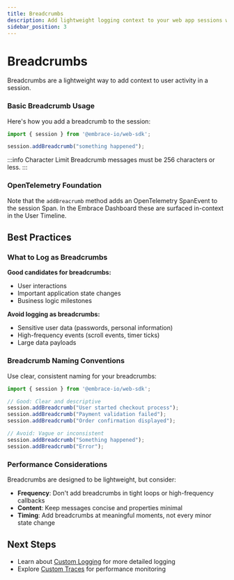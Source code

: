 ```yaml
---
title: Breadcrumbs
description: Add lightweight logging context to your web app sessions with breadcrumbs
sidebar_position: 3
---
```


# Breadcrumbs

Breadcrumbs are a lightweight way to add context to user activity in a session.

### Basic Breadcrumb Usage

Here's how you add a breadcrumb to the session:

```typescript
import { session } from '@embrace-io/web-sdk';

session.addBreadcrumb("something happened");
```

:::info Character Limit
Breadcrumb messages must be 256 characters or less.
:::

### OpenTelemetry Foundation

Note that the `addBreacrumb` method adds an OpenTelemetry SpanEvent to the session Span. In the Embrace Dashboard these
are surfaced in-context in the User Timeline.

## Best Practices

### What to Log as Breadcrumbs

**Good candidates for breadcrumbs:**

- User interactions
- Important application state changes
- Business logic milestones

**Avoid logging as breadcrumbs:**

- Sensitive user data (passwords, personal information)
- High-frequency events (scroll events, timer ticks)
- Large data payloads

### Breadcrumb Naming Conventions

Use clear, consistent naming for your breadcrumbs:

```typescript
import { session } from '@embrace-io/web-sdk';

// Good: Clear and descriptive
session.addBreadcrumb("User started checkout process");
session.addBreadcrumb("Payment validation failed");
session.addBreadcrumb("Order confirmation displayed");

// Avoid: Vague or inconsistent
session.addBreadcrumb("Something happened");
session.addBreadcrumb("Error");
```

### Performance Considerations

Breadcrumbs are designed to be lightweight, but consider:

- **Frequency**: Don't add breadcrumbs in tight loops or high-frequency callbacks
- **Content**: Keep messages concise and properties minimal
- **Timing**: Add breadcrumbs at meaningful moments, not every minor state change

## Next Steps

- Learn about [Custom Logging](/web/manual-instrumentation/custom-logging.md) for more detailed logging
- Explore [Custom Traces](/web/manual-instrumentation/custom-traces.md) for performance monitoring
